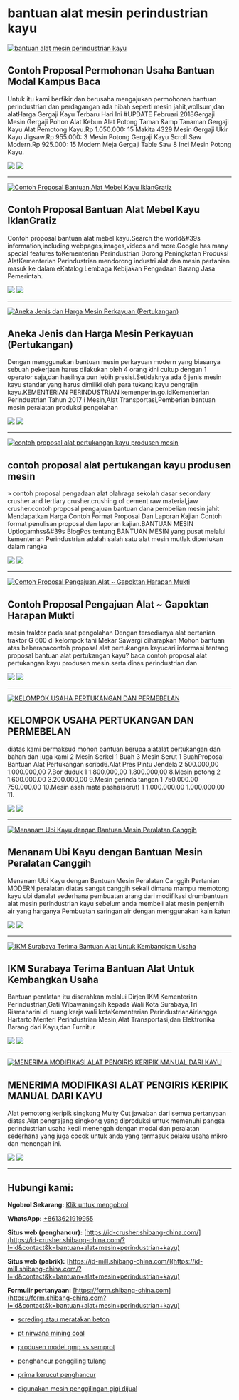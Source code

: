 # bantuan alat mesin perindustrian kayu

<a href="https://swt.shibang-china.com/?l=id&img&k=bantuan+alat+mesin+perindustrian+kayu" target="_blank">![bantuan alat mesin perindustrian kayu](http://static.shibang-china.com/all-800x300/1436.jpg)</a>

## Contoh Proposal Permohonan Usaha Bantuan Modal Kampus Baca
Untuk itu kami berfikir dan berusaha mengajukan permohonan bantuan perindustrian dan perdagangan ada hibah seperti mesin jahit,wollsum,dan alatHarga Gergaji Kayu Terbaru Hari Ini #UPDATE Februari 2018Gergaji Mesin Gergaji Pohon Alat Kebun Alat Potong Taman &amp Tanaman Gergaji Kayu Alat Pemotong Kayu.Rp 1.050.000: 15 Makita 4329 Mesin Gergaji Ukir Kayu Jigsaw.Rp 955.000: 3 Mesin Potong Gergaji Kayu Scroll Saw Modern.Rp 925.000: 15 Modern Meja Gergaji Table Saw 8 Inci Mesin Potong Kayu.


<a href="https://whatsapp.shibangsoft.com/WhatsApp.php" target="_blank" title="WhatsApp">![](http://static.shibang-china.com/icon/whatsapp.png)</a> <a href="https://swt.shibang-china.com/?l=id&icon&k=bantuan+alat+mesin+perindustrian+kayu" target="_blank">![](http://static.shibang-china.com/icon/chat-id.png)</a>

---

<a href="https://swt.shibang-china.com/?l=id&img&k=bantuan+alat+mesin+perindustrian+kayu" target="_blank">![Contoh Proposal Bantuan Alat Mebel Kayu IklanGratiz](http://static.shibang-china.com/all-800x300/177.jpg)</a>

## Contoh Proposal Bantuan Alat Mebel Kayu IklanGratiz
Contoh proposal bantuan alat mebel kayu.Search the world&#39s information,including webpages,images,videos and more.Google has many special features toKementerian Perindustrian Dorong Peningkatan Produksi AlatKementerian Perindustrian mendorong industri alat dan mesin pertanian masuk ke dalam eKatalog Lembaga Kebijakan Pengadaan Barang Jasa Pemerintah.


<a href="https://whatsapp.shibangsoft.com/WhatsApp.php" target="_blank" title="WhatsApp">![](http://static.shibang-china.com/icon/whatsapp.png)</a> <a href="https://swt.shibang-china.com/?l=id&icon&k=bantuan+alat+mesin+perindustrian+kayu" target="_blank">![](http://static.shibang-china.com/icon/chat-id.png)</a>

---

<a href="https://swt.shibang-china.com/?l=id&img&k=bantuan+alat+mesin+perindustrian+kayu" target="_blank">![Aneka Jenis dan Harga Mesin Perkayuan (Pertukangan)](http://static.shibang-china.com/all-800x300/492.jpg)</a>

## Aneka Jenis dan Harga Mesin Perkayuan (Pertukangan)
Dengan menggunakan bantuan mesin perkayuan modern yang biasanya sebuah pekerjaan harus dilakukan oleh 4 orang kini cukup dengan 1 operator saja,dan hasilnya pun lebih presisi.Setidaknya ada 6 jenis mesin kayu standar yang harus dimiliki oleh para tukang kayu pengrajin kayu.KEMENTERIAN PERINDUSTRIAN kemenperin.go.idKementerian Perindustrian Tahun 2017 i Mesin,Alat Transportasi,Pemberian bantuan mesin peralatan produksi pengolahan


<a href="https://whatsapp.shibangsoft.com/WhatsApp.php" target="_blank" title="WhatsApp">![](http://static.shibang-china.com/icon/whatsapp.png)</a> <a href="https://swt.shibang-china.com/?l=id&icon&k=bantuan+alat+mesin+perindustrian+kayu" target="_blank">![](http://static.shibang-china.com/icon/chat-id.png)</a>

---

<a href="https://swt.shibang-china.com/?l=id&img&k=bantuan+alat+mesin+perindustrian+kayu" target="_blank">![contoh proposal alat pertukangan kayu produsen mesin](http://static.shibang-china.com/all-800x300/242.jpg)</a>

## contoh proposal alat pertukangan kayu produsen mesin
» contoh proposal pengadaan alat olahraga sekolah dasar secondary crusher and tertiary crusher.crushing of cement raw material,jaw crusher.contoh proposal pengajuan bantuan dana pembelian mesin jahit Mendapatkan Harga.Contoh Format Proposal Dan Laporan Kajian Contoh format penulisan proposal dan laporan kajian.BANTUAN MESIN Uptlogamhss&#39s BlogPos tentang BANTUAN MESIN yang pusat melalui kementerian Perindustrian adalah salah satu alat mesin mutlak diperlukan dalam rangka


<a href="https://whatsapp.shibangsoft.com/WhatsApp.php" target="_blank" title="WhatsApp">![](http://static.shibang-china.com/icon/whatsapp.png)</a> <a href="https://swt.shibang-china.com/?l=id&icon&k=bantuan+alat+mesin+perindustrian+kayu" target="_blank">![](http://static.shibang-china.com/icon/chat-id.png)</a>

---

<a href="https://swt.shibang-china.com/?l=id&img&k=bantuan+alat+mesin+perindustrian+kayu" target="_blank">![Contoh Proposal Pengajuan Alat ~ Gapoktan Harapan Mukti](http://static.shibang-china.com/all-800x300/1482.jpg)</a>

## Contoh Proposal Pengajuan Alat ~ Gapoktan Harapan Mukti
mesin traktor pada saat pengolahan Dengan tersedianya alat pertanian traktor G 600 di kelompok tani Mekar Sawargi diharapkan Mohon bantuan atas beberapacontoh proposal alat pertukangan kayucari informasi tentang proposal bantuan alat pertukangan kayu? baca contoh proposal alat pertukangan kayu produsen mesin.serta dinas perindustrian dan


<a href="https://whatsapp.shibangsoft.com/WhatsApp.php" target="_blank" title="WhatsApp">![](http://static.shibang-china.com/icon/whatsapp.png)</a> <a href="https://swt.shibang-china.com/?l=id&icon&k=bantuan+alat+mesin+perindustrian+kayu" target="_blank">![](http://static.shibang-china.com/icon/chat-id.png)</a>

---

<a href="https://swt.shibang-china.com/?l=id&img&k=bantuan+alat+mesin+perindustrian+kayu" target="_blank">![KELOMPOK USAHA PERTUKANGAN DAN PERMEBELAN](http://static.shibang-china.com/all-800x300/376.jpg)</a>

## KELOMPOK USAHA PERTUKANGAN DAN PERMEBELAN
diatas kami bermaksud mohon bantuan berupa alatalat pertukangan dan bahan dan juga kami 2 Mesin Serkel 1 Buah 3 Mesin Serut 1 BuahProposal Bantuan Alat Pertukangan scribd6.Alat Pres Pintu Jendela 2 500.000,00 1.000.000,00 7.Bor duduk 1 1.800.000,00 1.800.000,00 8.Mesin potong 2 1.600.000.00 3.200.000,00 9.Mesin gerinda tangan 1 750.000.00 750.000.00 10.Mesin asah mata pasha(serut) 1 1.000.000.00 1.000.000.00 11.


<a href="https://whatsapp.shibangsoft.com/WhatsApp.php" target="_blank" title="WhatsApp">![](http://static.shibang-china.com/icon/whatsapp.png)</a> <a href="https://swt.shibang-china.com/?l=id&icon&k=bantuan+alat+mesin+perindustrian+kayu" target="_blank">![](http://static.shibang-china.com/icon/chat-id.png)</a>

---

<a href="https://swt.shibang-china.com/?l=id&img&k=bantuan+alat+mesin+perindustrian+kayu" target="_blank">![Menanam Ubi Kayu dengan Bantuan Mesin Peralatan Canggih](http://static.shibang-china.com/all-800x300/836.jpg)</a>

## Menanam Ubi Kayu dengan Bantuan Mesin Peralatan Canggih
Menanam Ubi Kayu dengan Bantuan Mesin Peralatan Canggih Pertanian MODERN peralatan diatas sangat canggih sekali dimana mampu memotong kayu ubi danalat sederhana pembuatan arang dari modifikasi drumbantuan alat mesin perindustrian kayu sebelum anda membeli alat mesin penjernih air yang harganya Pembuatan saringan air dengan menggunakan kain katun


<a href="https://whatsapp.shibangsoft.com/WhatsApp.php" target="_blank" title="WhatsApp">![](http://static.shibang-china.com/icon/whatsapp.png)</a> <a href="https://swt.shibang-china.com/?l=id&icon&k=bantuan+alat+mesin+perindustrian+kayu" target="_blank">![](http://static.shibang-china.com/icon/chat-id.png)</a>

---

<a href="https://swt.shibang-china.com/?l=id&img&k=bantuan+alat+mesin+perindustrian+kayu" target="_blank">![IKM Surabaya Terima Bantuan Alat Untuk Kembangkan Usaha](http://static.shibang-china.com/all-800x300/1079.jpg)</a>

## IKM Surabaya Terima Bantuan Alat Untuk Kembangkan Usaha
Bantuan peralatan itu diserahkan melalui Dirjen IKM Kementerian Perindustrian,Gati Wibawaningsih kepada Wali Kota Surabaya,Tri Rismaharini di ruang kerja wali kotaKementerian PerindustrianAirlangga Hartarto Menteri Perindustrian Mesin,Alat Transportasi,dan Elektronika Barang dari Kayu,dan Furnitur


<a href="https://whatsapp.shibangsoft.com/WhatsApp.php" target="_blank" title="WhatsApp">![](http://static.shibang-china.com/icon/whatsapp.png)</a> <a href="https://swt.shibang-china.com/?l=id&icon&k=bantuan+alat+mesin+perindustrian+kayu" target="_blank">![](http://static.shibang-china.com/icon/chat-id.png)</a>

---

<a href="https://swt.shibang-china.com/?l=id&img&k=bantuan+alat+mesin+perindustrian+kayu" target="_blank">![MENERIMA MODIFIKASI ALAT PENGIRIS KERIPIK MANUAL DARI KAYU](http://static.shibang-china.com/all-800x300/1145.jpg)</a>

## MENERIMA MODIFIKASI ALAT PENGIRIS KERIPIK MANUAL DARI KAYU
Alat pemotong keripik singkong Multy Cut jawaban dari semua pertanyaan diatas.Alat pengrajang singkong yang diproduksi untuk memenuhi pangsa perindustrian usaha kecil menengah dengan modal dan peralatan sederhana yang juga cocok untuk anda yang termasuk pelaku usaha mikro dan menengah ini.

<a href="https://whatsapp.shibangsoft.com/WhatsApp.php" target="_blank" title="WhatsApp">![](http://static.shibang-china.com/icon/whatsapp.png)</a> <a href="https://swt.shibang-china.com/?l=id&icon&k=bantuan+alat+mesin+perindustrian+kayu" target="_blank">![](http://static.shibang-china.com/icon/chat-id.png)</a>

---
## Hubungi kami:

**Ngobrol Sekarang:** [Klik untuk mengobrol](https://swt.shibang-china.com?l=id&contact&k=bantuan+alat+mesin+perindustrian+kayu)

**WhatsApp:**  [+8613621919955](https://whatsapp.shibangsoft.com/WhatsApp.php)

**Situs web (penghancur):** [https://id-crusher.shibang-china.com/](https://id-crusher.shibang-china.com/?l=id&contact&k=bantuan+alat+mesin+perindustrian+kayu)

**Situs web (pabrik):** [https://id-mill.shibang-china.com/](https://id-mill.shibang-china.com/?l=id&contact&k=bantuan+alat+mesin+perindustrian+kayu)

**Formulir pertanyaan:** [https://form.shibang-china.com](https://form.shibang-china.com?l=id&contact&k=bantuan+alat+mesin+perindustrian+kayu)

* [screding atau meratakan beton](../37/screding%20atau%20meratakan%20beton.md)

* [pt nirwana mining coal](../33/pt%20nirwana%20mining%20coal.md)

* [produsen model gmp ss semprot](../39/produsen%20model%20gmp%20ss%20semprot.md)

* [penghancur penggiling tulang](../31/penghancur%20penggiling%20tulang.md)

* [prima kerucut penghancur](../32/prima%20kerucut%20penghancur.md)

* [digunakan mesin penggilingan gigi dijual](../39/digunakan%20mesin%20penggilingan%20gigi%20dijual.md)